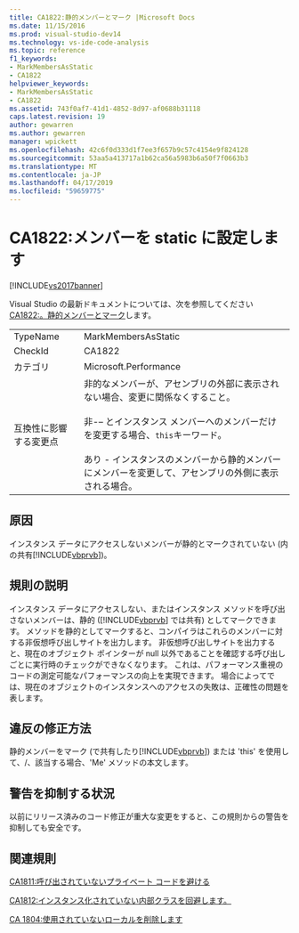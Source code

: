 ```yaml
---
title: CA1822:静的メンバーとマーク |Microsoft Docs
ms.date: 11/15/2016
ms.prod: visual-studio-dev14
ms.technology: vs-ide-code-analysis
ms.topic: reference
f1_keywords:
- MarkMembersAsStatic
- CA1822
helpviewer_keywords:
- MarkMembersAsStatic
- CA1822
ms.assetid: 743f0af7-41d1-4852-8d97-af0688b31118
caps.latest.revision: 19
author: gewarren
ms.author: gewarren
manager: wpickett
ms.openlocfilehash: 42c6f0d333d1f7ee3f657b9c57c4154e9f824128
ms.sourcegitcommit: 53aa5a413717a1b62ca56a5983b6a50f7f0663b3
ms.translationtype: MT
ms.contentlocale: ja-JP
ms.lasthandoff: 04/17/2019
ms.locfileid: "59659775"
---
```

# <a name="ca1822-mark-members-as-static"></a>CA1822:メンバーを static に設定します
[!INCLUDE[vs2017banner](../includes/vs2017banner.md)]

Visual Studio の最新ドキュメントについては、次を参照してください[CA1822:。静的メンバーとマーク](https://docs.microsoft.com/visualstudio/code-quality/ca1822-mark-members-as-static)します。  
  
|||  
|-|-|  
|TypeName|MarkMembersAsStatic|  
|CheckId|CA1822|  
|カテゴリ|Microsoft.Performance|  
|互換性に影響する変更点|非的なメンバーが、アセンブリの外部に表示されない場合、変更に関係なくすること。<br /><br /> 非-– とインスタンス メンバーへのメンバーだけを変更する場合、`this`キーワード。<br /><br /> あり - インスタンスのメンバーから静的メンバーにメンバーを変更して、アセンブリの外側に表示される場合。|  
  
## <a name="cause"></a>原因  
 インスタンス データにアクセスしないメンバーが静的とマークされていない (内の共有[!INCLUDE[vbprvb](../includes/vbprvb-md.md)])。  
  
## <a name="rule-description"></a>規則の説明  
 インスタンス データにアクセスしない、またはインスタンス メソッドを呼び出さないメンバーは、静的 ([!INCLUDE[vbprvb](../includes/vbprvb-md.md)] では共有) としてマークできます。 メソッドを静的としてマークすると、コンパイラはこれらのメンバーに対する非仮想呼び出しサイトを出力します。 非仮想呼び出しサイトを出力すると、現在のオブジェクト ポインターが null 以外であることを確認する呼び出しごとに実行時のチェックができなくなります。 これは、パフォーマンス重視のコードの測定可能なパフォーマンスの向上を実現できます。 場合によってでは、現在のオブジェクトのインスタンスへのアクセスの失敗は、正確性の問題を表します。  
  
## <a name="how-to-fix-violations"></a>違反の修正方法  
 静的メンバーをマーク (で共有したり[!INCLUDE[vbprvb](../includes/vbprvb-md.md)]) または 'this' を使用して、/、該当する場合、'Me' メソッドの本文します。  
  
## <a name="when-to-suppress-warnings"></a>警告を抑制する状況  
 以前にリリース済みのコード修正が重大な変更をすると、この規則からの警告を抑制しても安全です。  
  
## <a name="related-rules"></a>関連規則  
 [CA1811:呼び出されていないプライベート コードを避ける](../code-quality/ca1811-avoid-uncalled-private-code.md)  
  
 [CA1812:インスタンス化されていない内部クラスを回避します。](../code-quality/ca1812-avoid-uninstantiated-internal-classes.md)  
  
 [CA 1804:使用されていないローカルを削除します](../code-quality/ca1804-remove-unused-locals.md)

